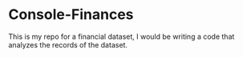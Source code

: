 # Console-Finances
This is my repo for a financial dataset, I would be writing a code that analyzes the records of the dataset. 

